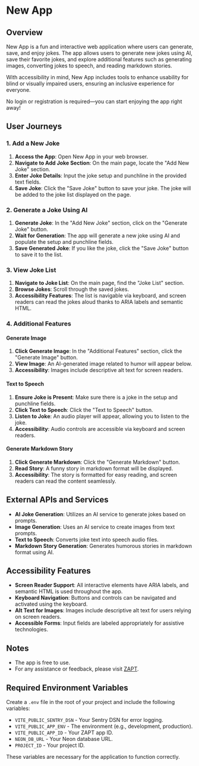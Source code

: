 # New App

## Overview

New App is a fun and interactive web application where users can generate, save, and enjoy jokes. The app allows users to generate new jokes using AI, save their favorite jokes, and explore additional features such as generating images, converting jokes to speech, and reading markdown stories.

With accessibility in mind, New App includes tools to enhance usability for blind or visually impaired users, ensuring an inclusive experience for everyone.

No login or registration is required—you can start enjoying the app right away!

## User Journeys

### 1. Add a New Joke

1. **Access the App**: Open New App in your web browser.
2. **Navigate to Add Joke Section**: On the main page, locate the "Add New Joke" section.
3. **Enter Joke Details**: Input the joke setup and punchline in the provided text fields.
4. **Save Joke**: Click the "Save Joke" button to save your joke. The joke will be added to the joke list displayed on the page.

### 2. Generate a Joke Using AI

1. **Generate Joke**: In the "Add New Joke" section, click on the "Generate Joke" button.
2. **Wait for Generation**: The app will generate a new joke using AI and populate the setup and punchline fields.
3. **Save Generated Joke**: If you like the joke, click the "Save Joke" button to save it to the list.

### 3. View Joke List

1. **Navigate to Joke List**: On the main page, find the "Joke List" section.
2. **Browse Jokes**: Scroll through the saved jokes.
3. **Accessibility Features**: The list is navigable via keyboard, and screen readers can read the jokes aloud thanks to ARIA labels and semantic HTML.

### 4. Additional Features

#### Generate Image

1. **Click Generate Image**: In the "Additional Features" section, click the "Generate Image" button.
2. **View Image**: An AI-generated image related to humor will appear below.
3. **Accessibility**: Images include descriptive alt text for screen readers.

#### Text to Speech

1. **Ensure Joke is Present**: Make sure there is a joke in the setup and punchline fields.
2. **Click Text to Speech**: Click the "Text to Speech" button.
3. **Listen to Joke**: An audio player will appear, allowing you to listen to the joke.
4. **Accessibility**: Audio controls are accessible via keyboard and screen readers.

#### Generate Markdown Story

1. **Click Generate Markdown**: Click the "Generate Markdown" button.
2. **Read Story**: A funny story in markdown format will be displayed.
3. **Accessibility**: The story is formatted for easy reading, and screen readers can read the content seamlessly.

## External APIs and Services

- **AI Joke Generation**: Utilizes an AI service to generate jokes based on prompts.
- **Image Generation**: Uses an AI service to create images from text prompts.
- **Text to Speech**: Converts joke text into speech audio files.
- **Markdown Story Generation**: Generates humorous stories in markdown format using AI.

## Accessibility Features

- **Screen Reader Support**: All interactive elements have ARIA labels, and semantic HTML is used throughout the app.
- **Keyboard Navigation**: Buttons and controls can be navigated and activated using the keyboard.
- **Alt Text for Images**: Images include descriptive alt text for users relying on screen readers.
- **Accessible Forms**: Input fields are labeled appropriately for assistive technologies.

## Notes

- The app is free to use.
- For any assistance or feedback, please visit [ZAPT](https://www.zapt.ai).

## Required Environment Variables

Create a `.env` file in the root of your project and include the following variables:

- `VITE_PUBLIC_SENTRY_DSN` - Your Sentry DSN for error logging.
- `VITE_PUBLIC_APP_ENV` - The environment (e.g., development, production).
- `VITE_PUBLIC_APP_ID` - Your ZAPT app ID.
- `NEON_DB_URL` - Your Neon database URL.
- `PROJECT_ID` - Your project ID.

These variables are necessary for the application to function correctly.